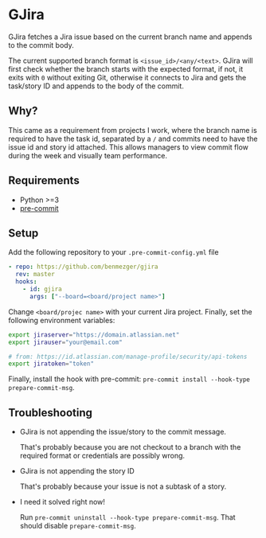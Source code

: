 # GJira

GJira fetches a Jira issue based on the current branch name and appends to the
commit body.

The current supported branch format is `<issue_id>/<any/<text>`. GJira will
first check whether the branch starts with the expected format, if not, it
exits with `0` without exiting Git, otherwise it connects to Jira and gets the
task/story ID and appends to the body of the commit.

## Why?

This came as a requirement from projects I work, where the branch name is
required to have the task id, separated by a `/` and commits need to have the
issue id and story id attached. This allows managers to view commit flow during
the week and visually team performance.

## Requirements

- Python >=3
- [pre-commit](https://pre-commit.com/)

## Setup

Add the following repository to your `.pre-commit-config.yml` file

```yaml
- repo: https://github.com/benmezger/gjira
  rev: master
  hooks:
    - id: gjira
      args: ["--board=<board/project name>"]
```

Change `<board/projec name>` with your current Jira project. Finally, set the
following environment variables:

```sh
export jiraserver="https://domain.atlassian.net"
export jirauser="your@email.com"

# from: https://id.atlassian.com/manage-profile/security/api-tokens
export jiratoken="token"
```

Finally, install the hook with pre-commit: `pre-commit install --hook-type prepare-commit-msg`.

## Troubleshooting

- GJira is not appending the issue/story to the commit message.

  That's probably because you are not checkout to a branch with the required
  format or credentials are possibly wrong.

- GJira is not appending the story ID

  That's probably because your issue is not a subtask of a story.

- I need it solved right now!

  Run `pre-commit uninstall --hook-type prepare-commit-msg`. That should disable
  `prepare-commit-msg`.
